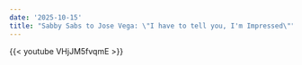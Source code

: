 ```yaml
---
date: '2025-10-15'
title: "Sabby Sabs to Jose Vega: \"I have to tell you, I'm Impressed\""
---
```


{{< youtube VHjJM5fvqmE >}}